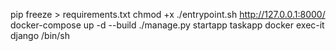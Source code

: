 pip freeze > requirements.txt
chmod +x ./entrypoint.sh 
http://127.0.0.1:8000/
docker-compose up -d --build
./manage.py startapp taskapp
docker exec-it django /bin/sh
